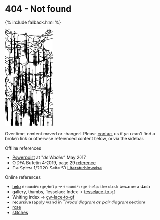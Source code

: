 404 - Not found
===

{% include fallback.html %}

![](images/tipped-over.png?align=right)

Over time, content moved or changed.
Please [contact] us if you can't find a broken link 
or otherwise referenced content below, or via the sidebar.

[contact]: https://groundforge.wordpress.com/

Offline references

* [Powerpoint](https://github.com/d-bl/GroundForge/blob/e6464920/docs/help/NL.pdf)  at "_de Waaier_" May 2017
* OIDFA Bulletin 4-2019, page 29 [reference](https://github.com/d-bl/GroundForge/help#BK-31) 
* Die Spitze 1/2020, Seite 50 [Literaturhinweise](https://github.com/d-bl/GroundForge/blob/oidfa-article/docs/help/DE.md#BK-31)

Online references

* [help](/GroundForge-help/) `GroundForge/help` -> `GroundForge-help`: the slash became a dash
* gallery, thumbs, Tesselace Index -> [tesselace-to-gf](/tesseLace-to-gf)
* Whiting index -> [gw-lace-to-gf](/gw-lace-to-gf)
* [recursive](/GroundForge/tiles) (apply wand in _Thread diagram as pair diagram_ section) 
* [rose](/GroundForge/sheet.html?patch=5831%20-4-7;bricks&patch=-437%2034-7;bricks&patch=4830%20--77;bricks)
* [stitches](/GroundForge-help/Replace)
